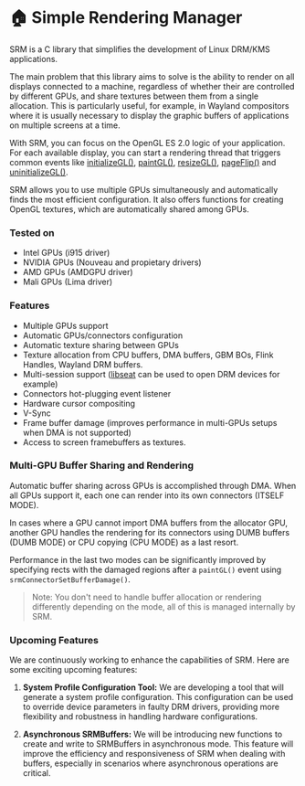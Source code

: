# 🏠 Simple Rendering Manager

SRM is a C library that simplifies the development of Linux DRM/KMS applications.

The main problem that this library aims to solve is the ability to render on all displays connected to a machine, regardless of whether their are controlled by different GPUs, and share textures between them from a single allocation. This is particularly useful, for example, in Wayland compositors where it is usually necessary to display the graphic buffers of applications on multiple screens at a time.

With SRM, you can focus on the OpenGL ES 2.0 logic of your application. For each available display, you can start a rendering thread that triggers common events like [initializeGL()](struct_s_r_m_connector_interface.html), [paintGL()](struct_s_r_m_connector_interface.html), [resizeGL()](struct_s_r_m_connector_interface.html), [pageFlip()](struct_s_r_m_connector_interface.html) and [uninitializeGL()](struct_s_r_m_connector_interface.html).

SRM allows you to use multiple GPUs simultaneously and automatically finds the most efficient configuration. It also offers functions for creating OpenGL textures, which are automatically shared among GPUs.

### Tested on

* Intel GPUs (i915 driver)
* NVIDIA GPUs (Nouveau and propietary drivers)
* AMD GPUs (AMDGPU driver)
* Mali GPUs (Lima driver)

### Features

* Multiple GPUs support
* Automatic GPUs/connectors configuration
* Automatic texture sharing between GPUs
* Texture allocation from CPU buffers, DMA buffers, GBM BOs, Flink Handles, Wayland DRM buffers.
* Multi-session support ([libseat](https://github.com/kennylevinsen/seatd) can be used to open DRM devices for example)
* Connectors hot-plugging event listener
* Hardware cursor compositing
* V-Sync
* Frame buffer damage (improves performance in multi-GPUs setups when DMA is not supported)
* Access to screen framebuffers as textures.

### Multi-GPU Buffer Sharing and Rendering

Automatic buffer sharing across GPUs is accomplished through DMA. When all GPUs support it, each one can render into its own connectors (ITSELF MODE).

In cases where a GPU cannot import DMA buffers from the allocator GPU, another GPU handles the rendering for its connectors using DUMB buffers (DUMB MODE) or CPU copying (CPU MODE) as a last resort.

Performance in the last two modes can be significantly improved by specifying rects with the damaged regions after a `paintGL()` event using `srmConnectorSetBufferDamage()`.

> Note: You don't need to handle buffer allocation or rendering differently depending on the mode, all of this is managed internally by SRM.

### Upcoming Features

We are continuously working to enhance the capabilities of SRM. Here are some exciting upcoming features:

1. **System Profile Configuration Tool:** We are developing a tool that will generate a system profile configuration. This configuration can be used to override device parameters in faulty DRM drivers, providing more flexibility and robustness in handling hardware configurations.

2. **Asynchronous SRMBuffers:** We will be introducing new functions to create and write to SRMBuffers in asynchronous mode. This feature will improve the efficiency and responsiveness of SRM when dealing with buffers, especially in scenarios where asynchronous operations are critical.